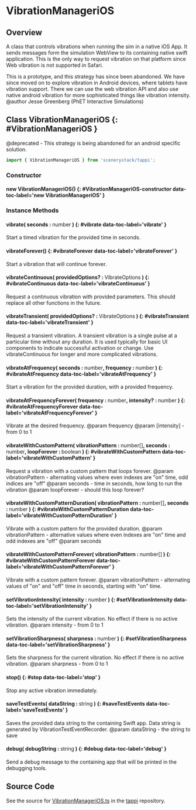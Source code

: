 # VibrationManageriOS

## Overview

A class that controls vibrations when running the sim in a native iOS App. It sends messages form the simulation
WebView to its containing native swift application. This is the only way to request vibration on that platform
since Web vibration is not supported in Safari.

This is a prototype, and this strategy has since been abandoned. We have since moved on to explore vibration
in Android devices, where tablets have vibration support. There we can use the web vibration API and also
use native android vibration for more sophisticated things like vibration intensity.
@author Jesse Greenberg (PhET Interactive Simulations)

## Class VibrationManageriOS {: #VibrationManageriOS }


@deprecated - This strategy is being abandoned for an android specific solution.

```js
import { VibrationManageriOS } from 'scenerystack/tappi';
```
### Constructor

#### new VibrationManageriOS() {: #VibrationManageriOS-constructor data-toc-label='new VibrationManageriOS' }

### Instance Methods

#### vibrate( seconds : <span style="font-weight: 400;"><span style="color: hsla(calc(var(--md-hue) + 180deg),80%,40%,1);">number</span></span> ) {: #vibrate data-toc-label='vibrate' }

Start a timed vibration for the provided time in seconds.

#### vibrateForever() {: #vibrateForever data-toc-label='vibrateForever' }

Start a vibration that will continue forever.

#### vibrateContinuous( providedOptions? : <span style="font-weight: 400;">VibrateOptions</span> ) {: #vibrateContinuous data-toc-label='vibrateContinuous' }

Request a continuous vibration with provided parameters. This should replace all other functions in the future.

#### vibrateTransient( providedOptions? : <span style="font-weight: 400;">VibrateOptions</span> ) {: #vibrateTransient data-toc-label='vibrateTransient' }

Request a transient vibration. A transient vibration is a single pulse at a particular time without any duration.
It is used typically for basic UI components to indicate successful activation or change. Use vibrateContinuous for
longer and more complicated vibrations.

#### vibrateAtFrequency( seconds : <span style="font-weight: 400;"><span style="color: hsla(calc(var(--md-hue) + 180deg),80%,40%,1);">number</span></span>, frequency : <span style="font-weight: 400;"><span style="color: hsla(calc(var(--md-hue) + 180deg),80%,40%,1);">number</span></span> ) {: #vibrateAtFrequency data-toc-label='vibrateAtFrequency' }

Start a vibration for the provided duration, with a provided frequency.

#### vibrateAtFrequencyForever( frequency : <span style="font-weight: 400;"><span style="color: hsla(calc(var(--md-hue) + 180deg),80%,40%,1);">number</span></span>, intensity? : <span style="font-weight: 400;"><span style="color: hsla(calc(var(--md-hue) + 180deg),80%,40%,1);">number</span></span> ) {: #vibrateAtFrequencyForever data-toc-label='vibrateAtFrequencyForever' }

Vibrate at the desired frequency.
@param frequency
@param [intensity] - from 0 to 1

#### vibrateWithCustomPattern( vibrationPattern : <span style="font-weight: 400;"><span style="color: hsla(calc(var(--md-hue) + 180deg),80%,40%,1);">number</span>[]</span>, seconds : <span style="font-weight: 400;"><span style="color: hsla(calc(var(--md-hue) + 180deg),80%,40%,1);">number</span></span>, loopForever : <span style="font-weight: 400;"><span style="color: hsla(calc(var(--md-hue) + 180deg),80%,40%,1);">boolean</span></span> ) {: #vibrateWithCustomPattern data-toc-label='vibrateWithCustomPattern' }

Request a vibration with a custom pattern that loops forever.
@param vibrationPattern - alternating values where even indexes are "on" time, odd indices are "off"
@param seconds - time in seconds, how long to run the vibration
@param loopForever - should this loop forever?

#### vibrateWithCustomPatternDuration( vibrationPattern : <span style="font-weight: 400;"><span style="color: hsla(calc(var(--md-hue) + 180deg),80%,40%,1);">number</span>[]</span>, seconds : <span style="font-weight: 400;"><span style="color: hsla(calc(var(--md-hue) + 180deg),80%,40%,1);">number</span></span> ) {: #vibrateWithCustomPatternDuration data-toc-label='vibrateWithCustomPatternDuration' }

Vibrate with a custom pattern for the provided duration.
@param vibrationPattern - alternative values where even indexes are "on" time and odd indexes are "off"
@param seconds

#### vibrateWithCustomPatternForever( vibrationPattern : <span style="font-weight: 400;"><span style="color: hsla(calc(var(--md-hue) + 180deg),80%,40%,1);">number</span>[]</span> ) {: #vibrateWithCustomPatternForever data-toc-label='vibrateWithCustomPatternForever' }

Vibrate with a custom pattern forever.
@param vibrationPattern - alternating values of "on" and "off" time in seconds, starting with "on" time.

#### setVibrationIntensity( intensity : <span style="font-weight: 400;"><span style="color: hsla(calc(var(--md-hue) + 180deg),80%,40%,1);">number</span></span> ) {: #setVibrationIntensity data-toc-label='setVibrationIntensity' }

Sets the intensity of the current vibration. No effect if there is no active vibration.
@param intensity - from 0 to 1

#### setVibrationSharpness( sharpness : <span style="font-weight: 400;"><span style="color: hsla(calc(var(--md-hue) + 180deg),80%,40%,1);">number</span></span> ) {: #setVibrationSharpness data-toc-label='setVibrationSharpness' }

Sets the sharpness for the current vibration. No effect if there is no active vibration.
@param sharpness - from 0 to 1

#### stop() {: #stop data-toc-label='stop' }

Stop any active vibration immediately.

#### saveTestEvents( dataString : <span style="font-weight: 400;"><span style="color: hsla(calc(var(--md-hue) + 180deg),80%,40%,1);">string</span></span> ) {: #saveTestEvents data-toc-label='saveTestEvents' }

Saves the provided data string to the containing Swift app. Data string is generated by VibrationTestEventRecorder.
@param dataString - the string to save

#### debug( debugString : <span style="font-weight: 400;"><span style="color: hsla(calc(var(--md-hue) + 180deg),80%,40%,1);">string</span></span> ) {: #debug data-toc-label='debug' }

Send a debug message to the containing app that will be printed in the debugging tools.



## Source Code

See the source for [VibrationManageriOS.ts](https://github.com/phetsims/tappi/blob/main/js/VibrationManageriOS.ts) in the [tappi](https://github.com/phetsims/tappi) repository.
